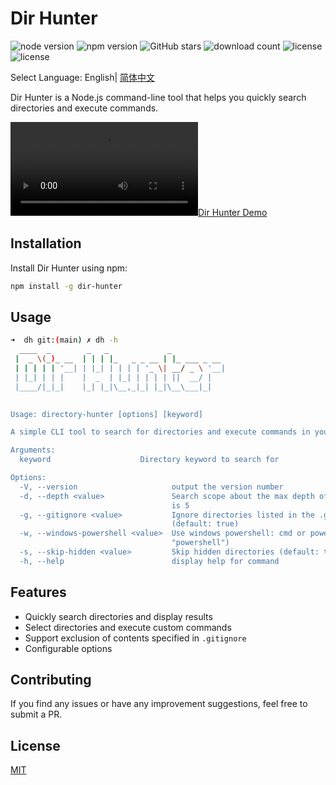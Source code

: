 # Dir Hunter

<div>
  <img alt="node version" src="https://img.shields.io/badge/Node.js-18%2B-brightgreen" />
  <img alt="npm version" src="https://img.shields.io/npm/v/dir-hunter.svg" />
	<img alt="GitHub stars" src="https://img.shields.io/github/stars/Developer27149/dir-hunter.svg" />
  <img alt="download count" src="https://img.shields.io/npm/d18m/dir-hunter.svg" />
  <img alt="license" src="https://img.shields.io/badge/License-MIT-yellow.svg" />
  <img alt="license" src="https://img.shields.io/badge/commitizen-friendly-brightgreen.svg" />
</div>

Select Language: English|  [简体中文](./README.md)

Dir Hunter is a Node.js command-line tool that helps you quickly search directories and execute commands.

[![Dir Hunter Demo](./record.mp4)](https://github.com/Developer27149/dir-hunter/assets/23721611/fc136878-9276-4502-9452-39d602af68b3)

## Installation

Install Dir Hunter using npm:

```bash
npm install -g dir-hunter
```

## Usage

```bash
➜  dh git:(main) ✗ dh -h
  ____  _        _   _             _            
 |  _ \(_)_ __  | | | |_   _ _ __ | |_ ___ _ __ 
 | | | | | '__| | |_| | | | | '_ \| __/ _ \ '__|
 | |_| | | |    |  _  | |_| | | | | ||  __/ |   
 |____/|_|_|    |_| |_|\__,_|_| |_|\__\___|_|   
                                                

Usage: directory-hunter [options] [keyword]

A simple CLI tool to search for directories and execute commands in your system

Arguments:
  keyword                    Directory keyword to search for

Options:
  -V, --version                     output the version number
  -d, --depth <value>               Search scope about the max depth of dir,default value   
                                    is 5
  -g, --gitignore <value>           Ignore directories listed in the .gitignore file        
                                    (default: true)
  -w, --windows-powershell <value>  Use windows powershell: cmd or powershell (default:     
                                    "powershell")
  -s, --skip-hidden <value>         Skip hidden directories (default: true)
  -h, --help                        display help for command
```

## Features

- Quickly search directories and display results
- Select directories and execute custom commands
- Support exclusion of contents specified in `.gitignore`
- Configurable options

## Contributing

If you find any issues or have any improvement suggestions, feel free to submit a PR.

## License

[MIT](LICENSE)
